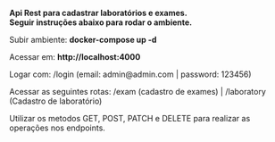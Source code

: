 <p align="left">
  <strong>Api Rest para cadastrar laboratórios e exames.
 <br>Seguir instruções abaixo para rodar o ambiente.</strong>
</p>

<p align="left">
   Subir ambiente: <strong>docker-compose up -d</strong>
</p>

<p align="left">
  Acessar em: <strong>http://localhost:4000</strong>
</p>

<p align="left">
  Logar com: /login (email: admin@admin.com | password: 123456)
</p>

<p align="left">
  Acessar as seguintes rotas: /exam (cadastro de exames) | /laboratory (Cadastro de laboratório) 
</p>


<p align="left">
    Utilizar os metodos GET, POST, PATCH e DELETE para realizar as operações nos endpoints.
</p>